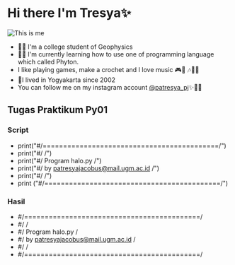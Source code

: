 # Hi there I'm **Tresya**✨
![This is me](https://user-images.githubusercontent.com/82898918/115490102-9fc98180-a287-11eb-9275-9068bc2f5980.jpg)
- 👩‍🏫 I'm a college student of Geophysics 
- 👩‍💻 I'm currently learning how to use one of programming language which called Phyton.
- I like playing games, make a crochet and I love music 🎮🧶 🎶🎤🎸
- 📌I lived in Yogyakarta since 2002
- You can follow me on my instagram account [@patresya_pj](https://instagram.com/patresya_pj?igshid=23vry0qg9y42)✨🙋‍♀
## Tugas Praktikum Py01 
### Script
- print("#/===========================================/")
- print("#/                                           /")
- print("#/          Program halo.py                  /")
- print("#/   by patresyajacobus@mail.ugm.ac.id       /")
- print("#/                                           /")
- print ("#/===========================================/")
### Hasil
- #/===========================================/
- #/                                           /
- #/          Program halo.py                  /
- #/   by patresyajacobus@mail.ugm.ac.id       /
- #/                                           /
- #/===========================================/
<!--
**patresyapj/patresyapj** is a ✨ _special_ ✨ repository because its `README.md` (this file) appears on your GitHub profile.

Here are some ideas to get you started:

- 🔭 I’m currently working on ...
- 🌱 I’m currently learning ...
- 👯 I’m looking to collaborate on ...
- 🤔 I’m looking for help with ...
- 💬 Ask me about ...
- 📫 How to reach me: ...
- 😄 Pronouns: ...
- ⚡ Fun fact: ...🙋‍♀🙆‍♀💁‍♀🏸🎮🎶🎤🎸📌🧶💐👋
